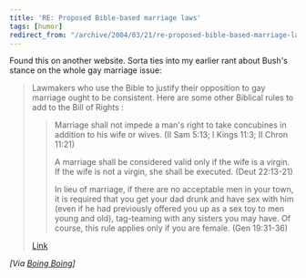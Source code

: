 ```yaml
---
title: 'RE: Proposed Bible-based marriage laws'
tags: [humor]
redirect_from: "/archive/2004/03/21/re-proposed-bible-based-marriage-laws.aspx/"
---
```


Found this on another website. Sorta ties into my earlier rant about
Bush's stance on the whole gay marriage issue:

> Lawmakers who use the Bible to justify their opposition to gay
> marriage ought to be consistent. Here are some other Biblical rules to
> add to the Bill of Rights :
>
> > Marriage shall not impede a man's right to take concubines in
> > addition to his wife or wives. (II Sam 5:13; I Kings 11:3; II Chron
> > 11:21) 
> > 
> >  A marriage shall be considered valid only if the wife is a
> >  virgin. If the wife is not a virgin, she shall be executed. (Deut
> >  22:13-21) 
> > 
> > In lieu of marriage, if there are no acceptable men in your
> >  town, it is required that you get your dad drunk and have sex with
> >  him (even if he had previously offered you up as a sex toy to men
> >  young and old), tag-teaming with any sisters you may have. Of
> >  course, this rule applies only if you are female. (Gen 19:31-36)
>
> 
> 
> [Link](http://www.thecommongood.org/CGN/3_3/biblicalmarriage.html)

*[Via [Boing
Boing](http://www.boingboing.net/2004/03/21/proposed_biblebased_.html)]*


